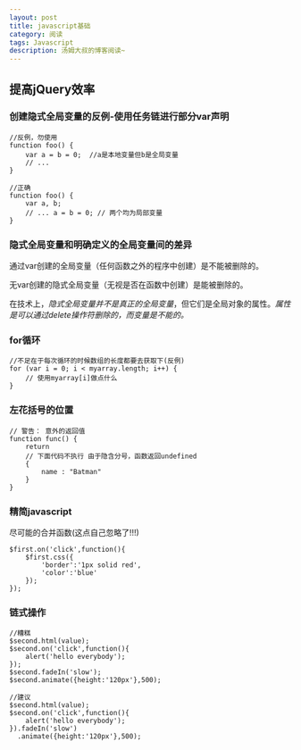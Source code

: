 ```yaml
---
layout: post
title: javascript基础
category: 阅读
tags: Javascript 
description: 汤姆大叔的博客阅读~
---
```


## 提高jQuery效率
### 创建隐式全局变量的反例-使用任务链进行部分var声明

	//反例，勿使用 
	function foo() {
    	var a = b = 0;  //a是本地变量但b是全局变量
   		// ...
	}
	
	//正确
	function foo() {
    	var a, b;
   		// ... a = b = 0; // 两个均为局部变量   
	}

### 隐式全局变量和明确定义的全局变量间的差异

通过var创建的全局变量（任何函数之外的程序中创建）是不能被删除的。

无var创建的隐式全局变量（无视是否在函数中创建）是能被删除的。

在技术上，*隐式全局变量并不是真正的全局变量*，但它们是全局对象的属性。*属性是可以通过delete操作符删除的，而变量是不能的。*

### for循环
	
	//不足在于每次循环的时候数组的长度都要去获取下(反例)
	for (var i = 0; i < myarray.length; i++) {
   		// 使用myarray[i]做点什么
	}		

### 左花括号的位置
	
	// 警告： 意外的返回值
	function func() {
    	return
  		// 下面代码不执行 由于隐含分号，函数返回undefined
   		{
      		name : "Batman"
   		}
	}
	
### 精简javascript
尽可能的合并函数(这点自己忽略了!!!)  

	$first.on('click',function(){
    	$first.css({
        	'border':'1px solid red',
        	'color':'blue'
    	});	
	});
	
### 链式操作
	
	//糟糕
	$second.html(value);
	$second.on('click',function(){
    	alert('hello everybody');
	});
	$second.fadeIn('slow');
	$second.animate({height:'120px'},500);
 
	//建议
	$second.html(value);
	$second.on('click',function(){
    	alert('hello everybody');
	}).fadeIn('slow')
	  .animate({height:'120px'},500);